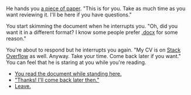 He hands you [a piece of paper](https://www.yvesgurcan.com/resume.pdf). "This is for you. Take as much time as you want reviewing it. I'll be here if you have questions." 

You start skimming the document when he interrupts you. "Oh, did you want it in a different format? I know some people prefer [.docx](https://yvesgurcan.com/resume.docx) for some reason."

You're about to respond but he interrupts you again. "My CV is on [Stack Overflow](https://stackoverflow.com/cv/yvesgurcan) as well. Anyway. Take your time. Come back later if you want." You can feel that he is staring at you while you're reading.

- [You read the document while standing here.](read-resume)
- ["Thanks! I'll come back later then."](later)
- [Leave.](leave)
